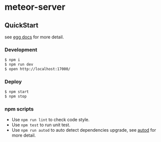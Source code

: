 # meteor-server



## QuickStart

<!-- add docs here for user -->

see [egg docs][egg] for more detail.

### Development

```bash
$ npm i
$ npm run dev
$ open http://localhost:17000/
```

### Deploy

```bash
$ npm start
$ npm stop
```

### npm scripts

- Use `npm run lint` to check code style.
- Use `npm test` to run unit test.
- Use `npm run autod` to auto detect dependencies upgrade, see [autod](https://www.npmjs.com/package/autod) for more detail.


[egg]: https://eggjs.org
